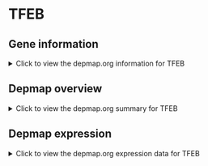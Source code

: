 <h1>TFEB</h1>

<h2>Gene information</h2>
<details>
  <summary>Click to view the depmap.org information for TFEB</summary>
  <iframe src="https://depmap.org/portal/gene/TFEB?tab=about" style="border:none;width:100%;height:800px"></iframe>
</details>

<h2>Depmap overview</h2>
<details>
  <summary>Click to view the depmap.org summary for TFEB</summary>
  <iframe src="https://depmap.org/portal/gene/TFEB?tab=overview" style="border:none;width:100%;height:800px"></iframe>
</details>

<h2>Depmap expression</h2>
<details>
  <summary>Click to view the depmap.org expression data for TFEB</summary>
  <iframe src="https://depmap.org/portal/gene/TFEB?tab=characterization" style="border:none;width:100%;height:800px"></iframe>
</details>


<!--
<h2>Reactome Pathway diagram</h2>
<details>
  <summary>Click to view Reactome pathway for TFEB</summary>
  PNAME
</details>
-->


